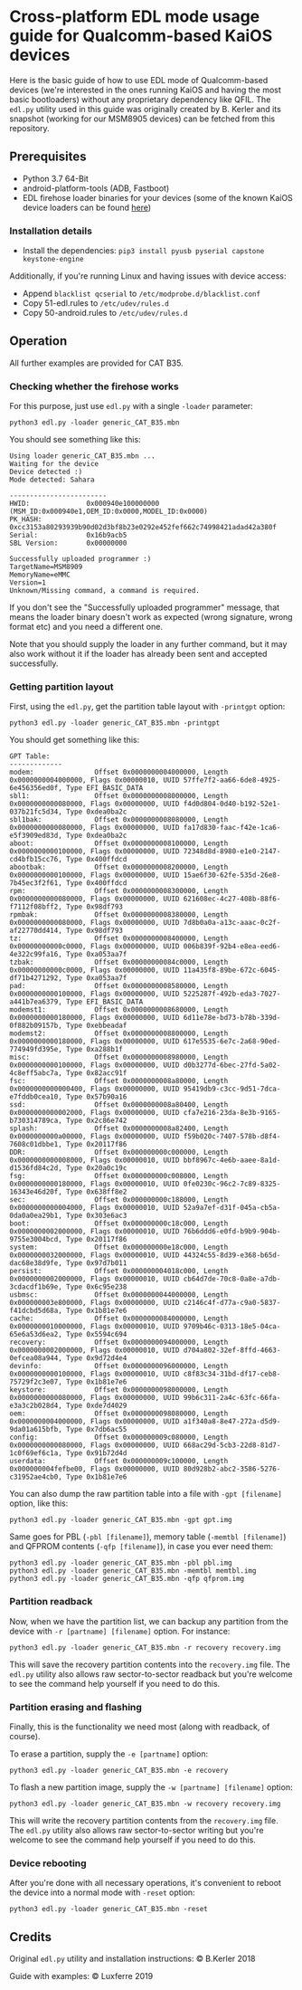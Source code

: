 # Cross-platform EDL mode usage guide for Qualcomm-based KaiOS devices

Here is the basic guide of how to use EDL mode of Qualcomm-based devices (we're interested in the ones running KaiOS and having the most basic bootloaders) without any proprietary dependency like QFIL. The `edl.py` utility used in this guide was originally created by B. Kerler and its snapshot (working for our MSM8905 devices) can be fetched from this repository.

## Prerequisites

- Python 3.7 64-Bit
- android-platform-tools (ADB, Fastboot)
- EDL firehose loader binaries for your devices (some of the known KaiOS device loaders can be found [here](http://edl.bananahackers.net/))

### Installation details

- Install the dependencies: `pip3 install pyusb pyserial capstone keystone-engine`

Additionally, if you're running Linux and having issues with device access:

- Append `blacklist qcserial` to `/etc/modprobe.d/blacklist.conf`
- Copy 51-edl.rules to `/etc/udev/rules.d`
- Copy 50-android.rules to `/etc/udev/rules.d`


## Operation

All further examples are provided for CAT B35.

### Checking whether the firehose works

For this purpose, just use `edl.py` with a single `-loader` parameter:

```
python3 edl.py -loader generic_CAT_B35.mbn
```

You should see something like this:

```
Using loader generic_CAT_B35.mbn ...
Waiting for the device
Device detected :)
Mode detected: Sahara

------------------------
HWID:              0x000940e100000000 (MSM_ID:0x000940e1,OEM_ID:0x0000,MODEL_ID:0x0000)
PK_HASH:           0xcc3153a80293939b90d02d3bf8b23e0292e452fef662c74998421adad42a380f
Serial:            0x16b9acb5
SBL Version:       0x00000000

Successfully uploaded programmer :)
TargetName=MSM8909
MemoryName=eMMC
Version=1
Unknown/Missing command, a command is required.
```

If you don't see the "Successfully uploaded programmer" message, that means the loader binary doesn't work as expected (wrong signature, wrong format etc) and you need a different one.

Note that you should supply the loader in any further command, but it may also work without it if the loader has already been sent and accepted successfully.

### Getting partition layout

First, using the `edl.py`, get the partition table layout with `-printgpt` option:

```
python3 edl.py -loader generic_CAT_B35.mbn -printgpt
```

You should get something like this:

```
GPT Table:
-------------
modem:               Offset 0x0000000004000000, Length 0x0000000004000000, Flags 0x00000010, UUID 57ffe7f2-aa66-6de8-4925-6e456356ed0f, Type EFI_BASIC_DATA
sbl1:                Offset 0x0000000008000000, Length 0x0000000000080000, Flags 0x00000000, UUID f4d0d804-0d40-b192-52e1-037b21fc5d34, Type 0xdea0ba2c
sbl1bak:             Offset 0x0000000008080000, Length 0x0000000000080000, Flags 0x00000000, UUID fa17d830-faac-f42e-1ca6-e5f3909ed83d, Type 0xdea0ba2c
aboot:               Offset 0x0000000008100000, Length 0x0000000000100000, Flags 0x00000000, UUID 72348d8d-8980-e1e0-2147-cd4bfb15cc76, Type 0x400ffdcd
abootbak:            Offset 0x0000000008200000, Length 0x0000000000100000, Flags 0x00000000, UUID 15ae6f30-62fe-535d-26e8-7b45ec3f2f61, Type 0x400ffdcd
rpm:                 Offset 0x0000000008300000, Length 0x0000000000080000, Flags 0x00000000, UUID 621608ec-4c27-408b-88f6-f7112f08bff2, Type 0x98df793
rpmbak:              Offset 0x0000000008380000, Length 0x0000000000080000, Flags 0x00000000, UUID 7d8b0a0a-a13c-aaac-0c2f-af22770dd414, Type 0x98df793
tz:                  Offset 0x0000000008400000, Length 0x00000000000c0000, Flags 0x00000000, UUID 006b839f-92b4-e8ea-eed6-4e322c99fa16, Type 0xa053aa7f
tzbak:               Offset 0x00000000084c0000, Length 0x00000000000c0000, Flags 0x00000000, UUID 11a435f8-89be-672c-6045-df71b4271292, Type 0xa053aa7f
pad:                 Offset 0x0000000008580000, Length 0x0000000000100000, Flags 0x00000000, UUID 5225287f-492b-eda3-7027-a441b7ea6379, Type EFI_BASIC_DATA
modemst1:            Offset 0x0000000008680000, Length 0x0000000000180000, Flags 0x00000000, UUID 6d11e78e-bd73-b78b-339d-0f882b09157b, Type 0xebbeadaf
modemst2:            Offset 0x0000000008800000, Length 0x0000000000180000, Flags 0x00000000, UUID 617e5535-6e7c-2a68-90ed-774949fd395e, Type 0xa288b1f
misc:                Offset 0x0000000008980000, Length 0x0000000000100000, Flags 0x00000000, UUID d0b3277d-6bec-27fd-5a02-4c8eff5abc7a, Type 0x82acc91f
fsc:                 Offset 0x0000000008a80000, Length 0x0000000000000400, Flags 0x00000000, UUID 95419db9-c3cc-9d51-7dca-e7fddb0cea10, Type 0x57b90a16
ssd:                 Offset 0x0000000008a80400, Length 0x0000000000002000, Flags 0x00000000, UUID cfa7e216-23da-8e3b-9165-b730314789ca, Type 0x2c86e742
splash:              Offset 0x0000000008a82400, Length 0x0000000000a00000, Flags 0x00000000, UUID f59b020c-7407-578b-d8f4-7608c01dbbe1, Type 0x20117f86
DDR:                 Offset 0x000000000c000000, Length 0x0000000000008000, Flags 0x00000010, UUID bbf8967c-4e6b-aaee-8a1d-d1536fd84c2d, Type 0x20a0c19c
fsg:                 Offset 0x000000000c008000, Length 0x0000000000180000, Flags 0x00000010, UUID 0fe0230c-96c2-7c89-8325-16343e46d20f, Type 0x638ff8e2
sec:                 Offset 0x000000000c188000, Length 0x0000000000004000, Flags 0x00000010, UUID 52a9a7ef-d31f-045a-cb5a-0da0a0ea29b1, Type 0x303e6ac3
boot:                Offset 0x000000000c18c000, Length 0x0000000002000000, Flags 0x00000010, UUID 76b6ddd6-e0fd-b9b9-904b-9755e3004bcd, Type 0x20117f86
system:              Offset 0x000000000e18c000, Length 0x0000000032000000, Flags 0x00000010, UUID 44324c55-8d39-e368-b65d-dac68e38d9fe, Type 0x97d7b011
persist:             Offset 0x000000004018c000, Length 0x0000000002000000, Flags 0x00000010, UUID cb64d7de-70c8-0a8e-a7db-3cdacdf1b69e, Type 0x6c95e238
usbmsc:              Offset 0x0000000044000000, Length 0x000000003e800000, Flags 0x00000000, UUID c2146c4f-d77a-c9a0-5837-f41dcbd5d68a, Type 0x1b81e7e6
cache:               Offset 0x0000000084000000, Length 0x0000000010000000, Flags 0x00000010, UUID 9709b46c-0313-18e5-04ca-65e6a53d6ea2, Type 0x5594c694
recovery:            Offset 0x0000000094000000, Length 0x0000000002000000, Flags 0x00000010, UUID d704a802-32ef-8ffd-4663-0efcea08a944, Type 0x9d72d4e4
devinfo:             Offset 0x0000000096000000, Length 0x0000000000100000, Flags 0x00000010, UUID c8f83c34-31bd-df17-ceb8-75729f2c3e07, Type 0x1b81e7e6
keystore:            Offset 0x0000000098000000, Length 0x0000000000080000, Flags 0x00000000, UUID 99b6c311-2a4c-63fc-66fa-e3a3c2b028d4, Type 0xde7d4029
oem:                 Offset 0x0000000098080000, Length 0x0000000004000000, Flags 0x00000000, UUID a1f340a8-8e47-272a-d5d9-9da01a615bfb, Type 0x7db6ac55
config:              Offset 0x000000009c080000, Length 0x0000000000080000, Flags 0x00000000, UUID 668ac29d-5cb3-22d8-81d7-1c0f69ef6c1a, Type 0x91b72d4d
userdata:            Offset 0x000000009c100000, Length 0x000000004fefbe00, Flags 0x00000000, UUID 80d928b2-abc2-3586-5276-c31952ae4cb0, Type 0x1b81e7e6
```

You can also dump the raw partition table into a file with `-gpt [filename]` option, like this:

```
python3 edl.py -loader generic_CAT_B35.mbn -gpt gpt.img
```

Same goes for PBL (`-pbl [filename]`), memory table (`-memtbl [filename]`) and QFPROM contents (`-qfp [filename]`), in case you ever need them:

```
python3 edl.py -loader generic_CAT_B35.mbn -pbl pbl.img
python3 edl.py -loader generic_CAT_B35.mbn -memtbl memtbl.img
python3 edl.py -loader generic_CAT_B35.mbn -qfp qfprom.img
```

### Partition readback

Now, when we have the partition list, we can backup any partition from the device with `-r [partname] [filename]` option. For instance:

```
python3 edl.py -loader generic_CAT_B35.mbn -r recovery recovery.img
```

This will save the recovery partition contents into the `recovery.img` file. The `edl.py` utility also allows raw sector-to-sector readback but you're welcome to see the command help yourself if you need to do this.

### Partition erasing and flashing

Finally, this is the functionality we need most (along with readback, of course).

To erase a partition, supply the `-e [partname]` option:

```
python3 edl.py -loader generic_CAT_B35.mbn -e recovery
```

To flash a new partition image, supply the `-w [partname] [filename]` option:

```
python3 edl.py -loader generic_CAT_B35.mbn -w recovery recovery.img
```

This will write the recovery partition contents from the `recovery.img` file. The `edl.py` utility also allows raw sector-to-sector writing but you're welcome to see the command help yourself if you need to do this.

### Device rebooting

After you're done with all necessary operations, it's convenient to reboot the device into a normal mode with `-reset` option:

```
python3 edl.py -loader generic_CAT_B35.mbn -reset
```

## Credits

Original `edl.py` utility and installation instructions: &copy; B.Kerler 2018

Guide with examples: &copy; Luxferre 2019
